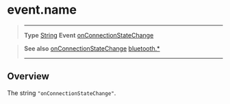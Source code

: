 # event.name

> --------------------- ------------------------------------------------------------------------------------------
> __Type__              [String](https://docs.coronalabs.com/api/type/String.html)
> __Event__             [onConnectionStateChange](/plugin/bluetooth/type/Server/event/onConnectionStateChange/)


> __See also__          [onConnectionStateChange](/plugin/bluetooth/type/Server/event/onConnectionStateChange/)
>						[bluetooth.*](/plugin/bluetooth/)
> --------------------- ------------------------------------------------------------------------------------------

## Overview

The string `"onConnectionStateChange"`.